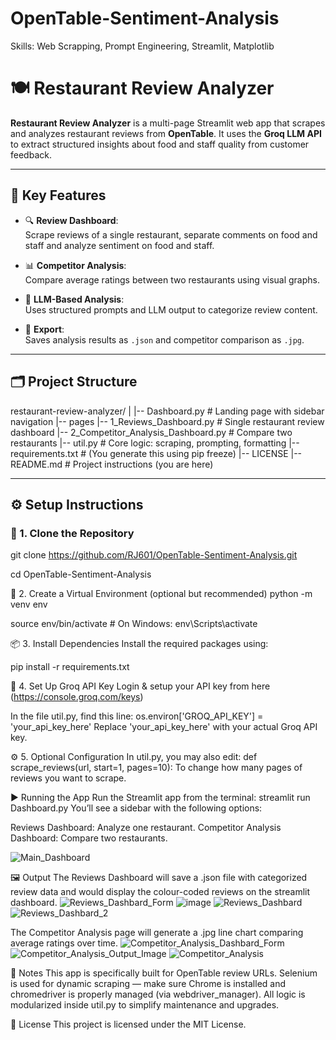 # OpenTable-Sentiment-Analysis
Skills: Web Scrapping, Prompt Engineering, Streamlit, Matplotlib

# 🍽️ Restaurant Review Analyzer

**Restaurant Review Analyzer** is a multi-page Streamlit web app that scrapes and analyzes restaurant reviews from **OpenTable**. It uses the **Groq LLM API** to extract structured insights about food and staff quality from customer feedback.

---

## 🧠 Key Features

- 🔍 **Review Dashboard**:  
  Scrape reviews of a single restaurant, separate comments on food and staff and analyze sentiment on food and staff.
  
- 📊 **Competitor Analysis**:  
  Compare average ratings between two restaurants using visual graphs.

- 🎯 **LLM-Based Analysis**:  
  Uses structured prompts and LLM output to categorize review content.

- 🧾 **Export**:  
  Saves analysis results as `.json` and competitor comparison as `.jpg`.

---

## 🗂️ Project Structure

restaurant-review-analyzer/
|
|-- Dashboard.py # Landing page with sidebar navigation
|-- pages
    |-- 1_Reviews_Dashboard.py # Single restaurant review dashboard
    |-- 2_Competitor_Analysis_Dashboard.py # Compare two restaurants
|-- util.py # Core logic: scraping, prompting, formatting
|-- requirements.txt # (You generate this using pip freeze)
|-- LICENSE
|-- README.md # Project instructions (you are here)

---

## ⚙️ Setup Instructions

### 🔁 1. Clone the Repository

git clone https://github.com/RJ601/OpenTable-Sentiment-Analysis.git

cd OpenTable-Sentiment-Analysis

🧪 2. Create a Virtual Environment (optional but recommended)
python -m venv env

source env/bin/activate  # On Windows: env\Scripts\activate

📦 3. Install Dependencies
Install the required packages using:

pip install -r requirements.txt

🔑 4. Set Up Groq API Key
Login & setup your API key from here (https://console.groq.com/keys)

In the file util.py, find this line:
os.environ['GROQ_API_KEY'] = 'your_api_key_here'
Replace 'your_api_key_here' with your actual Groq API key.

⚙️ 5. Optional Configuration
In util.py, you may also edit:
def scrape_reviews(url, start=1, pages=10):
To change how many pages of reviews you want to scrape.

▶️ Running the App
Run the Streamlit app from the terminal:
streamlit run Dashboard.py
You’ll see a sidebar with the following options:

Reviews Dashboard: Analyze one restaurant.
Competitor Analysis Dashboard: Compare two restaurants.

![Main_Dashboard](https://github.com/user-attachments/assets/d64e6af3-fbcf-4ca0-804f-2deb332df196)

🖼️ Output
The Reviews Dashboard will save a .json file with categorized review data and would display the colour-coded reviews on the streamlit dashboard.
![Reviews_Dashbard_Form](https://github.com/user-attachments/assets/ade8d04b-9f7b-4325-9afc-9ab7c5c3180b)
![image](https://github.com/user-attachments/assets/136a2d08-1db1-4e4b-a938-6a1b3a39e594)
![Reviews_Dashbard](https://github.com/user-attachments/assets/70355e55-3068-424c-9b61-91e296ee85fc)
![Reviews_Dashbard_2](https://github.com/user-attachments/assets/1706cbb3-bef6-4a52-9655-f94c22f25e03)

The Competitor Analysis page will generate a .jpg line chart comparing average ratings over time.
![Competitor_Analysis_Dashbard_Form](https://github.com/user-attachments/assets/c6738381-c1c0-49a7-9587-5e2524ef9478)
![Competitor_Analysis_Output_Image](https://github.com/user-attachments/assets/0cd2e8f9-0757-427f-a613-3c95ca9632f5)
![Competitor_Analysis](https://github.com/user-attachments/assets/5a11a964-b150-4811-bb64-3257dbc0e76a)

📌 Notes
This app is specifically built for OpenTable review URLs.
Selenium is used for dynamic scraping — make sure Chrome is installed and chromedriver is properly managed (via webdriver_manager).
All logic is modularized inside util.py to simplify maintenance and upgrades.

📄 License
This project is licensed under the MIT License.
